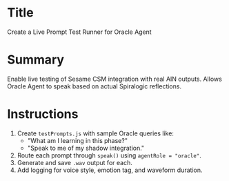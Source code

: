 # Title
Create a Live Prompt Test Runner for Oracle Agent

# Summary
Enable live testing of Sesame CSM integration with real AIN outputs. Allows Oracle Agent to speak based on actual Spiralogic reflections.

# Instructions
1. Create `testPrompts.js` with sample Oracle queries like:
   - "What am I learning in this phase?"
   - "Speak to me of my shadow integration."
2. Route each prompt through `speak()` using `agentRole = "oracle"`.
3. Generate and save `.wav` output for each.
4. Add logging for voice style, emotion tag, and waveform duration.
